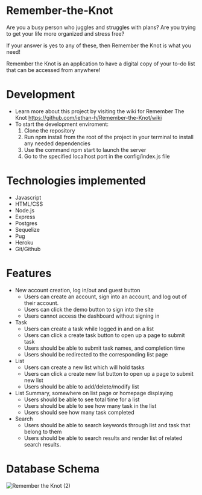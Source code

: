 # Remember-the-Knot
Are you a busy person who juggles and struggles with plans? Are you trying to get your life more organized and stress free?

If your answer is yes to any of these, then Remember the Knot is what you need!

Remember the Knot is an application to have a digital copy of your to-do list that can be accessed from anywhere!

# Development
* Learn more about this project by visiting the wiki for Remember The Knot https://github.com/iethan-h/Remember-the-Knot/wiki
* To start the development enviroment:
  1. Clone the repository
  2. Run npm install from the root of the project in your terminal to install any needed dependencies
  3. Use the command npm start to launch the server
  4. Go to the specified localhost port in the config/index.js file

# Technologies implemented
* Javascript
* HTML/CSS
* Node.js
* Express
* Postgres
* Sequelize
* Pug
* Heroku
* Git/Github

# Features

* New account creation, log in/out and guest button
   * Users can create an account, sign into an account, and log out of their account.
   * Users can click the demo button to sign into the site
   * Users cannot access the dashboard without signing in
* Task
    * Users can create a task while logged in and on a list
    * Users can click a create task button to open up a page to submit task
    * Users should be able to submit task names, and completion time
    * Users should be redirected to the corresponding list page
* List
    * Users can create a new list which will hold tasks
    * Users can click a create new list button to open up a page to submit new list
    * Users should be able to add/delete/modify list
* List Summary, somewhere on list page or homepage displaying
    * Users should be able to see total time for a list
    * Users should be able to see how many task in the list
    * Users should see how many task completed
* Search
    * Users should be able to search keywords through list and task that belong to them
    * Users should be able to search results and render list of related search results.



 # Database Schema
 ![Remember the Knot (2)](https://user-images.githubusercontent.com/83061284/133859308-dde4e58a-9e50-41f7-b7a9-2f7092728bd3.png)

